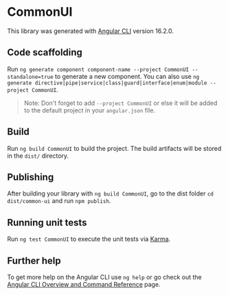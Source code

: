 # CommonUI

This library was generated with [Angular CLI](https://github.com/angular/angular-cli) version 16.2.0.

## Code scaffolding

Run `ng generate component component-name --project CommonUI --standalone=true` to generate a new component. You can also use `ng generate directive|pipe|service|class|guard|interface|enum|module --project CommonUI`.

> Note: Don't forget to add `--project CommonUI` or else it will be added to the default project in your `angular.json` file.

## Build

Run `ng build CommonUI` to build the project. The build artifacts will be stored in the `dist/` directory.

## Publishing

After building your library with `ng build CommonUI`, go to the dist folder `cd dist/common-ui` and run `npm publish`.

## Running unit tests

Run `ng test CommonUI` to execute the unit tests via [Karma](https://karma-runner.github.io).

## Further help

To get more help on the Angular CLI use `ng help` or go check out the [Angular CLI Overview and Command Reference](https://angular.io/cli) page.
